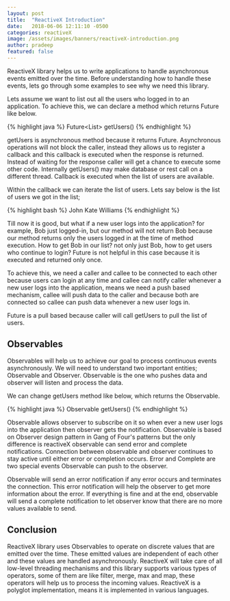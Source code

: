 ```yaml
---
layout: post
title:  "ReactiveX Introduction"
date:   2018-06-06 12:11:10 -0500
categories: reactiveX
image: /assets/images/banners/reactiveX-introduction.png
author: pradeep
featured: false
---
```


ReactiveX library helps us to write applications to handle asynchronous events emitted over the time. Before understanding how to handle these events, lets go through some examples to see why we need this library.

Lets assume we want to list out all the users who logged in to an application. To achieve this, we can declare a method which returns Future like below.

{% highlight java %}
Future<List<User>> getUsers()
{% endhighlight %}

getUsers is asynchronous method because it returns Future. Asynchronous operations will not block the caller, instead they allows us to register a callback and this callback is executed when the response is returned. Instead of waiting for the response caller will get a chance to execute some other code. Internally getUsers() may make database or rest call on a different thread. Callback is executed when the list of users are available.

Within the callback we can iterate the list of users. Lets say below is the list of users we got in the list;

{% highlight bash %}
John
Kate
Williams
{% endhighlight %}

Till now it is good, but what if a new user logs into the application? for example, Bob just logged-in, but our method will not return Bob because our method returns only the users logged in at the time of method execution. How to get Bob in our list? not only just Bob, how to get users who continue to login? Future is not helpful in this case because it is executed and returned only once.

To achieve this, we need a caller and callee to be connected to each other because users can login at any time and callee can notify caller whenever a new user logs into the application, means we need a push based mechanism, callee will push data to the caller and because both are connected so callee can push data whenever a new user logs in.

Future is a pull based because caller will call getUsers to pull the list of users.

## Observables

Observables will help us to achieve our goal to process continuous events asynchronously. We will need to understand two important entities; Observable and Observer. Observable is the one who pushes data and observer will listen and process the data.

We can change getUsers method like below, which returns the Observable.

{% highlight java %}
Observable<User> getUsers()
{% endhighlight %}

Observable allows observer to subscribe on it so when ever a new user logs into the application then observer gets the notification. Observable is based on Observer design pattern in Gang of Four's patterns but the only difference is reactiveX observable can send error and complete notifications. Connection between observable and observer continues to stay active until either error or completion occurs. Error and Complete are two special events Observable can push to the observer.

Observable will send an error notification if any error occurs and terminates the connection. This error notification will help the observer to get more information about the error. If everything is fine and at the end, observable will send a complete notification to let observer know that there are no more values available to send.

## Conclusion

ReactiveX library uses Observables to operate on discrete values that are emitted over the time. These emitted values are independent of each other and these values are handled asynchronously. ReactiveX will take care of all low-level threading mechanisms and this library supports various types of operators, some of them are like filter, merge, max and map, these operators will help us to process the incoming values. ReactiveX is a polyglot implementation, means it is implemented in various languages.